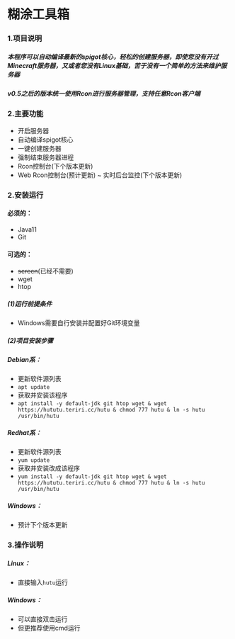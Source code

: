 # **糊涂工具箱**
### 1.项目说明
##### 	本程序可以自动编译最新的spigot核心，轻松的创建服务器，即使您没有开过Minecraft服务器，又或者您没有Linux基础，苦于没有一个简单的方法来维护服务器
#####   v0.5之后的版本统一使用Rcon进行服务器管理，支持任意Rcon客户端
### 2.主要功能
- 开启服务器
- 自动编译spigot核心
- 一键创建服务器
- 强制结束服务器进程
- Rcon控制台(下个版本更新)
- Web Rcon控制台(预计更新)
~ 实时后台监控(下个版本更新)
### 2.安装运行
#### 必须的：
- Java11
- Git
#### 可选的：
- ~~screen~~(已经不需要)
- wget
- htop
#####	(1)运行前提条件
- Windows需要自行安装并配置好Git环境变量

#####	(2)项目安装步骤
##### Debian系：
- 更新软件源列表
- `apt update`
- 获取并安装该程序 
- `apt install -y default-jdk git htop wget & wget https://hututu.teriri.cc/hutu & chmod 777 hutu & ln -s hutu /usr/bin/hutu`
##### Redhat系：
- 更新软件源列表
- `yum update`
- 获取并安装改成该程序 
- `yum install -y default-jdk git htop wget & wget https://hututu.teriri.cc/hutu & chmod 777 hutu & ln -s hutu /usr/bin/hutu`
##### Windows：
- 预计下个版本更新
### 3.操作说明
##### Linux：
- 直接输入`hutu`运行
##### Windows：
- 可以直接双击运行
- 但更推荐使用cmd运行
